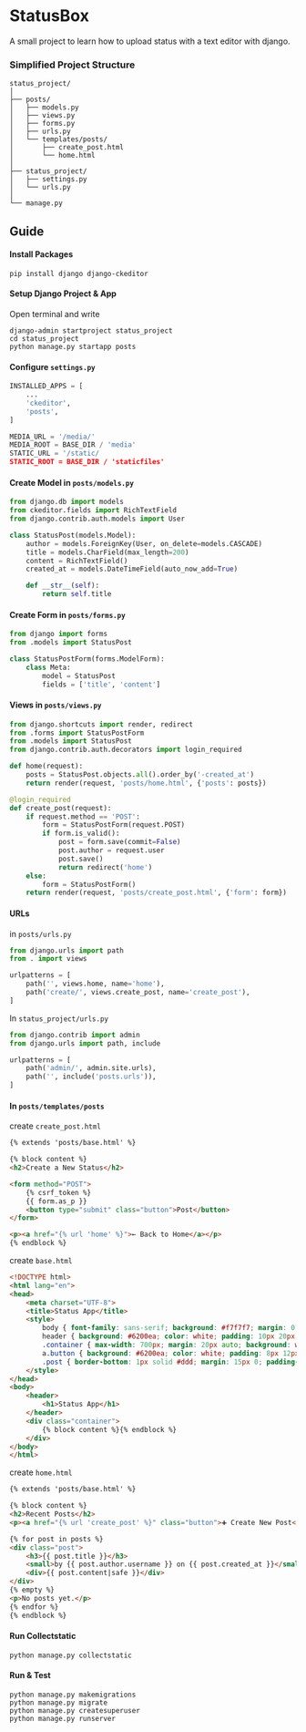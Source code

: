 # StatusBox

A small project to learn how to upload status with a text editor with django.

### Simplified Project Structure
```console
status_project/
│
├── posts/                
│   ├── models.py
│   ├── views.py
│   ├── forms.py
│   ├── urls.py
│   └── templates/posts/
│       ├── create_post.html
│       └── home.html
│
├── status_project/      
│   ├── settings.py
│   └── urls.py
│
└── manage.py
```

## Guide

#### Install Packages
```console
pip install django django-ckeditor
```

#### Setup Django Project & App
Open terminal and write
```console
django-admin startproject status_project
cd status_project
python manage.py startapp posts
```

#### Configure `settings.py`
```python
INSTALLED_APPS = [
    ...
    'ckeditor',
    'posts',
]

MEDIA_URL = '/media/'
MEDIA_ROOT = BASE_DIR / 'media'
STATIC_URL = '/static/
STATIC_ROOT = BASE_DIR / 'staticfiles'
```

#### Create Model in `posts/models.py`
```python
from django.db import models
from ckeditor.fields import RichTextField
from django.contrib.auth.models import User

class StatusPost(models.Model):
    author = models.ForeignKey(User, on_delete=models.CASCADE)
    title = models.CharField(max_length=200)
    content = RichTextField()
    created_at = models.DateTimeField(auto_now_add=True)

    def __str__(self):
        return self.title
```

#### Create Form in `posts/forms.py`
```python
from django import forms
from .models import StatusPost

class StatusPostForm(forms.ModelForm):
    class Meta:
        model = StatusPost
        fields = ['title', 'content']
```

#### Views in `posts/views.py`
```python
from django.shortcuts import render, redirect
from .forms import StatusPostForm
from .models import StatusPost
from django.contrib.auth.decorators import login_required

def home(request):
    posts = StatusPost.objects.all().order_by('-created_at')
    return render(request, 'posts/home.html', {'posts': posts})

@login_required
def create_post(request):
    if request.method == 'POST':
        form = StatusPostForm(request.POST)
        if form.is_valid():
            post = form.save(commit=False)
            post.author = request.user
            post.save()
            return redirect('home')
    else:
        form = StatusPostForm()
    return render(request, 'posts/create_post.html', {'form': form})
```

#### URLs 
in `posts/urls.py`
```python
from django.urls import path
from . import views

urlpatterns = [
    path('', views.home, name='home'),
    path('create/', views.create_post, name='create_post'),
]
```
In `status_project/urls.py`
```python
from django.contrib import admin
from django.urls import path, include

urlpatterns = [
    path('admin/', admin.site.urls),
    path('', include('posts.urls')),
]
```
#### In `posts/templates/posts`
create `create_post.html`
```html
{% extends 'posts/base.html' %}

{% block content %}
<h2>Create a New Status</h2>

<form method="POST">
    {% csrf_token %}
    {{ form.as_p }}
    <button type="submit" class="button">Post</button>
</form>

<p><a href="{% url 'home' %}">← Back to Home</a></p>
{% endblock %}
```
create `base.html`
```html
<!DOCTYPE html>
<html lang="en">
<head>
    <meta charset="UTF-8">
    <title>Status App</title>
    <style>
        body { font-family: sans-serif; background: #f7f7f7; margin: 0; padding: 0; }
        header { background: #6200ea; color: white; padding: 10px 20px; }
        .container { max-width: 700px; margin: 20px auto; background: white; padding: 20px; border-radius: 5px; }
        a.button { background: #6200ea; color: white; padding: 8px 12px; text-decoration: none; border-radius: 4px; }
        .post { border-bottom: 1px solid #ddd; margin: 15px 0; padding-bottom: 10px; }
    </style>
</head>
<body>
    <header>
        <h1>Status App</h1>
    </header>
    <div class="container">
        {% block content %}{% endblock %}
    </div>
</body>
</html>
```
create `home.html`
```html
{% extends 'posts/base.html' %}

{% block content %}
<h2>Recent Posts</h2>
<p><a href="{% url 'create_post' %}" class="button">➕ Create New Post</a></p>

{% for post in posts %}
<div class="post">
    <h3>{{ post.title }}</h3>
    <small>by {{ post.author.username }} on {{ post.created_at }}</small>
    <div>{{ post.content|safe }}</div>
</div>
{% empty %}
<p>No posts yet.</p>
{% endfor %}
{% endblock %}
```
#### Run Collectstatic
```console
python manage.py collectstatic
```
#### Run & Test
```console
python manage.py makemigrations
python manage.py migrate
python manage.py createsuperuser
python manage.py runserver
```


